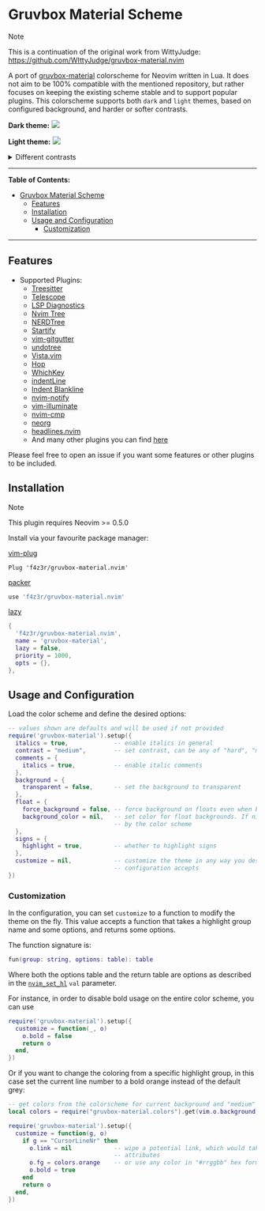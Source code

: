 # Gruvbox Material Scheme

> [!NOTE]
> This is a continuation of the original work from WittyJudge:
> https://github.com/WIttyJudge/gruvbox-material.nvim

A port of [gruvbox-material](https://github.com/sainnhe/gruvbox-material) colorscheme for Neovim
written in Lua. It does not aim to be 100% compatible with the mentioned repository, but rather
focuses on keeping the existing scheme stable and to support popular plugins. This colorscheme
supports both `dark` and `light` themes, based on configured background, and harder or softer
contrasts.

**Dark theme:**
![](./assets/dark-medium.png)

**Light theme:**
![](./assets/light-medium.png)

<details>
    <summary>Different contrasts</summary>

| Contrast |             Dark              |             Light              |
|  :---:   |            :----:             |             :----:             |
|   Hard   |  ![](./assets/dark-hard.png)  |  ![](./assets/light-hard.png)  |
|  Medium  | ![](./assets/dark-medium.png) | ![](./assets/light-medium.png) |
|   Soft   |  ![](./assets/dark-soft.png)  |  ![](./assets/light-soft.png)  |

</details>

---

**Table of Contents:**

<!--toc:start-->
- [Gruvbox Material Scheme](#gruvbox-material-scheme)
  - [Features](#features)
  - [Installation](#installation)
  - [Usage and Configuration](#usage-and-configuration)
    - [Customization](#customization)
<!--toc:end-->

---

## Features

- Supported Plugins:
  - [Treesitter](https://github.com/nvim-treesitter/nvim-treesitter)
  - [Telescope](https://github.com/nvim-telescope/telescope.nvim)
  - [LSP Diagnostics](https://neovim.io/doc/user/lsp.html)
  - [Nvim Tree](https://github.com/kyazdani42/nvim-tree.lua)
  - [NERDTree](https://github.com/preservim/nerdtree)
  - [Startify](https://github.com/mhinz/vim-startify)
  - [vim-gitgutter](https://github.com/airblade/vim-gitgutter)
  - [undotree](https://github.com/mbbill/undotree)
  - [Vista.vim](https://github.com/liuchengxu/vista.vim)
  - [Hop](https://github.com/phaazon/hop.nvim)
  - [WhichKey](https://github.com/liuchengxu/vim-which-key)
  - [indentLine](https://github.com/Yggdroot/indentLine)
  - [Indent Blankline](https://github.com/lukas-reineke/indent-blankline.nvim)
  - [nvim-notify](https://github.com/rcarriga/nvim-notify)
  - [vim-illuminate](https://github.com/RRethy/vim-illuminate)
  - [nvim-cmp](https://github.com/hrsh7th/nvim-cmp)
  - [neorg](https://github.com/nvim-neorg/neorg)
  - [headlines.nvim](https://github.com/lukas-reineke/headlines.nvim/)
  - And many other plugins you can find [here](./lua/gruvbox-material/highlights.lua#L384)

Please feel free to open an issue if you want some features or other plugins to be included.

## Installation

> [!NOTE]
> This plugin requires Neovim >= 0.5.0

Install via your favourite package manager:

[vim-plug](https://github.com/junegunn/vim-plug)

```vim
Plug 'f4z3r/gruvbox-material.nvim'
```

[packer](https://github.com/wbthomason/packer.nvim)

```lua
use 'f4z3r/gruvbox-material.nvim'
```

[lazy](https://github.com/folke/lazy.nvim)


```lua
{
  'f4z3r/gruvbox-material.nvim',
  name = 'gruvbox-material',
  lazy = false,
  priority = 1000,
  opts = {},
},
```

## Usage and Configuration

Load the color scheme and define the desired options:

```lua
-- values shown are defaults and will be used if not provided
require('gruvbox-material').setup({
  italics = true,             -- enable italics in general
  contrast = "medium",        -- set contrast, can be any of "hard", "medium", "soft"
  comments = {
    italics = true,           -- enable italic comments
  },
  background = {
    transparent = false,      -- set the background to transparent
  },
  float = {
    force_background = false, -- force background on floats even when background.transparent is set
    background_color = nil,   -- set color for float backgrounds. If nil, uses the default color set
                              -- by the color scheme
  },
  signs = {
    highlight = true,         -- whether to highlight signs
  },
  customize = nil,            -- customize the theme in any way you desire, see below what this
                              -- configuration accepts
})
```

### Customization

In the configuration, you can set `customize` to a function to modify the theme on the fly. This
value accepts a function that takes a highlight group name and some options, and returns some
options.

The function signature is:

```lua
fun(group: string, options: table): table
```

Where both the options table and the return table are options as described in the
[`nvim_set_hl`](https://neovim.io/doc/user/api.html#nvim_set_hl()) `val` parameter.

For instance, in order to disable bold usage on the entire color scheme, you can use

```lua
require('gruvbox-material').setup({
  customize = function(_, o)
    o.bold = false
    return o
  end,
})
```

Or if you want to change the coloring from a specific highlight group, in this case set the current
line number to a bold orange instead of the default grey:

```lua
-- get colors from the colorscheme for current background and "medium" contrast
local colors = require("gruvbox-material.colors").get(vim.o.background, "medium")

require('gruvbox-material').setup({
  customize = function(g, o)
    if g == "CursorLineNr" then
      o.link = nil            -- wipe a potential link, which would take precedence over other
                              -- attributes
      o.fg = colors.orange    -- or use any color in "#rrggbb" hex format
      o.bold = true
    end
    return o
  end,
})
```
